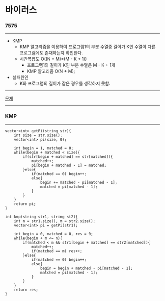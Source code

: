 # 바이러스
### 7575
***
- KMP
	+ KMP 알고리즘을 이용하여 프로그램1의 부분 수열중 길이가 K인 수열이 다른 프로그램에도 존재하는지 확인한다.
	+ 시간복잡도 O((N + M)*(M - K + 1))
		* 프로그램1의 길이가 K인 부분 수열은 M - K + 1개
		* KMP 알고리즘 O(N + M);
- 실패원인
	+ K와 프로그램의 길이가 같은 경우를 생각하지 못함.
***
[문제](https://www.acmicpc.net/problem/7575)
	
***
### KMP
***
	vector<int> getPi(string str){
		int size = str.size();
		vector<int> pi(size, 0);
	
		int begin = 1, matched = 0;
		while(begin + matched < size){
			if(str[begin + matched] == str[matched]){
				matched++;	
				pi[begin + matched - 1] = matched;
			}else{	
				if(matched == 0) begin++;
				else{
					begin += matched - pi[matched - 1];	
					matched = pi[matched - 1];
				}
			}
		}
		return pi;
	}

	int kmp(string str1, string st2){
		int n = str1.size(), m = str2.size();
		vector<int> pi = getPi(str1);
	
		int begin = 0, matched = 0, res = 0;
		while(begin + m <= n){
			if(matched < m && str1[begin + matched] == str2[matched]){
				matched++;
				if(matched == m) res++;
			}else{
				if(matched == 0) begin++;
				else{
					begin = begin + matched - pi[matched - 1];
					matched = pi[matched - 1];
				}
			}
		}
		return res;
	}
